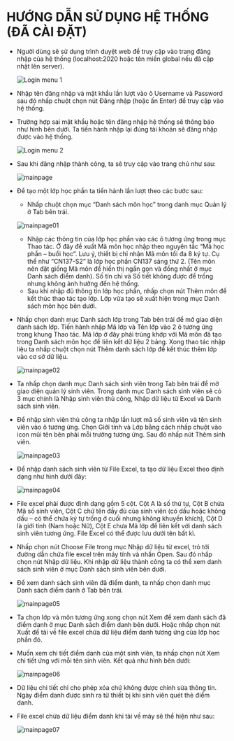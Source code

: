 # HƯỚNG DẪN SỬ DỤNG HỆ THỐNG (ĐÃ CÀI ĐẶT)

- Người dùng sẽ sử dụng trình duyệt web để truy cập vào trang đăng nhập của hệ thống (localhost:2020 hoặc tên miền global nếu đã cập nhật lên server).

  ![Login menu 1](pictures/login01.png)

- Nhập tên đăng nhập và mật khẩu lần lượt vào ô Username và Password sau đó nhấp chuột chọn nút Đăng nhập (hoặc ấn Enter) để truy cập vào hệ thống.
- Trường hợp sai mật khẩu hoặc tên đăng nhập hệ thống sẽ thông báo như hình bên dưới. Ta tiến hành nhập lại đúng tài khoản sẽ đăng nhập được vào hệ thống.

  ![Login menu 2](pictures/login02.png)

- Sau khi đăng nhập thành công, ta sẽ truy cập vào trang chủ như sau:

  ![mainpage](pictures/mainpage.png)

- Để tạo một lớp học phần ta tiến hành lần lượt theo các bước sau:
  - Nhấp chuột chọn mục “Danh sách môn học” trong danh mục Quản lý ở Tab bên trái.

  ![mainpage01](pictures/mainpage01.png)

  - Nhập các thông tin của lớp học phần vào các ô tương ứng trong mục Thao tác. Ở đây đề xuất Mã môn học nhập theo nguyên tắc “Mã học phần – buổi học”. Lưu ý, thiết bị chỉ nhận Mã môn tối đa 8 ký tự. Cụ thể như “CN137-S2” là lớp học phần CN137 sáng thứ 2. (Tên môn nên đặt giống Mã môn để hiển thị ngắn gọn và đồng nhất ở mục Danh sách điểm danh). Số tín chỉ và Số tiết không được để trống nhưng không ảnh hưởng đến hệ thống.
  - Sau khi nhập đủ thông tin lớp học phần, nhấp chọn nút Thêm môn để kết thúc thao tác tạo lớp. Lớp vừa tạo sẽ xuất hiện trong mục Danh sách môn học bên dưới.
- Nhấp chọn danh mục Danh sách lớp trong Tab bên trái để mở giao diện danh sách lớp. Tiến hành nhập Mã lớp và Tên lớp vào 2 ô tương ứng trong khung Thao tác. Mã lớp ở đây phải trùng khớp với Mã môn đã tạo trong Danh sách môn học để liên kết dữ liệu 2 bảng. Xong thao tác nhập liệu ta nhấp chuột chọn nút Thêm danh sách lớp để kết thúc thêm lớp vào cơ sở dữ liệu.

  ![mainpage02](pictures/mainpage02.png)

- Ta nhấp chọn danh mục Danh sách sinh viên trong Tab bên trái để mở giao diện quản lý sinh viên. Trong danh mục Danh sách sinh viên sẽ có 3 mục chính là Nhập sinh viên thủ công, Nhập dữ liệu từ Excel và Danh sách sinh viên.
- Để nhập sinh viên thủ công ta nhập lần lượt mã số sinh viên và tên sinh viên vào ô tương ứng. Chọn Giới tính và Lớp bằng cách nhấp chuột vào icon mũi tên bên phải mỗi trường tương ứng. Sau đó nhấp nút Thêm sinh viên.

  ![mainpage03](pictures/mainpage03.png)

- Để nhập danh sách sinh viên từ File Excel, ta tạo dữ liệu Excel theo định dạng như hình dưới đây:

  ![mainpage04](pictures/mainpage04.png)

- File excel phải được định dạng gồm 5 cột. Cột A là số thứ tự, Cột B chứa Mã số sinh viên, Cột C chứ tên đầy đủ của sinh viên (có dấu hoặc không dấu – có thể chứa ký tự trống ở cuối nhưng không khuyến khích), Cột D là giới tính (Nam hoặc Nữ), Cột E chưa Mã lớp để liên kết với danh sách sinh viên tương ứng. File Excel có thể được lưu dưới tên bất kì.
- Nhấp chọn nút Choose File trong mục Nhập dữ liệu từ excel, trỏ tới đường dẫn chứa file excel trên máy tính và nhấn Open. Sau đó nhấp chọn nút Nhập dữ liệu. Khi nhập dữ liệu thành công ta có thể xem danh sách sinh viên ở mục Danh sách sinh viên bên dưới.
- Để xem danh sách sinh viên đã điểm danh, ta nhấp chọn danh mục Danh sách điểm danh ở Tab bên trái.

  ![mainpage05](pictures/mainpage05.png)

- Ta chọn lớp và môn tương ứng xong chọn nút Xem để xem danh sách đã điểm danh ở mục Danh sách điểm danh bên dưới. Hoặc nhấp chọn nút Xuất để tải về file excel chứa dữ liệu điểm danh tương ứng của lớp học phần đó.
- Muốn xem chi tiết điểm danh của một sinh viên, ta nhấp chọn nút Xem chi tiết ứng với mỗi tên sinh viên. Kết quả như hình bên dưới:

  ![mainpage06](pictures/mainpage06.png)

- Dữ liệu chi tiết chỉ cho phép xóa chứ không được chỉnh sửa thông tin. Ngày điểm danh được sinh ra từ thiết bị khi sinh viên quét thẻ điểm danh.
- File excel chứa dữ liệu điểm danh khi tải về máy sẽ thể hiện như sau:

  ![mainpage07](pictures/mainpage07.png)
